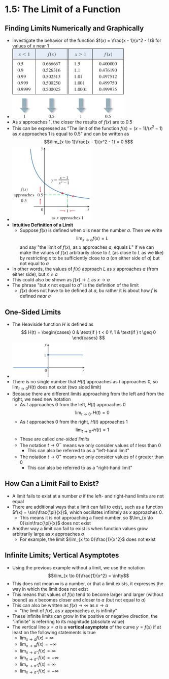 # 1.5: The Limit of a Function

## Finding Limits Numerically and Graphically
- Investigate the behavior of the function $f(x) = \frac{x - 1}{x^2 - 1}$ for values of $x$ near 1
- ![Function Results Approaching from Above and Below 1](figures/figure-1.5-table-1.png)
- As $x$ approaches 1, the closer the results of $f(x)$ are to 0.5
- This can be expressed as "The limit of the function $f(x) = (x - 1)/(x^2 - 1)$ as $x$ approaches 1 is equal to 0.5" and can be written as $$\lim_{x \to 1}\frac{x - 1}{x^2 - 1} = 0.5$$
- ![Graphical representation of function](figures/figure-1.5.1.png)
- **Intuitive Definition of a Limit**
  - Suppose $f(x)$ is defined when $x$ is near the number $a$. Then we write $$\lim_{x \to a}f(x) = L$$ and say "the limit of $f(x)$, as $x$ approaches $a$, equals $L$" if we can make the values of $f(x)$ arbitrarily close to $L$ (as close to $L$ as we like) by restricting $x$ to be sufficiently close to $a$ (on either side of $a$) but not equal to $a$
- In other words, the values of $f(x)$ approach $L$ as $x$ approaches $a$ (from either side), but $x \ne a$
- This could also be shown as $f(x) \to L\text{ as } x \to a$
- The phrase "but $x$ not equal to $a$" is the definition of the limit
  - $f(x)$ does not have to be defined at $a$, bu rather it is about how $f$ is defined *near* $a$

## One-Sided Limits
- The Heaviside function $H$ is defined as 
$$
H(t) = 
\begin{cases}
0 & \text{if } t < 0 \\
1 & \text{if } t \geq 0
\end{cases}
$$
- ![Heaviside function graph](figures/figure-1.5.5.png)
- There is no single number that $H(t)$ approaches as $t$ approaches 0, so $\lim_{t \to 0}H(t)$ does not exist (two sided limit)
- Because there are different limits approaching from the left and from the right, we need new notation
  - As $t$ approaches 0 from the left, $H(t)$ approaches 0 $$\lim_{t \to 0^-}H(t) = 0$$
  - As $t$ approaches 0 from the right, $H(t)$ approaches 1 $$\lim_{t \to 0^+}H(t) = 1$$
  - These are called *one-sided limits*
  - The notation $t \to 0^-$ means we only consider values of $t$ less than 0
    - This can also be referred to as a "left-hand limit"
  - The notation $t \to 0^+$ means we only consider values of $t$ greater than 0
    - This can also be referred to as a "right-hand limit"

## How Can a Limit Fail to Exist?
- A limit fails to exist at a number $a$ if the left- and right-hand limits are not equal
- There are additional ways that a limit can fail to exist, such as a function $f(x) = \sin(\frac{\pi}{x})$, which oscillates infinitely as $x$ approaches 0.
  - This means it is not approaching a fixed number, so $\lim_{x \to 0}\sin\frac{\pi}{x}$ does not exist
- Another way a limit can fail to exist is when function values grow arbitrarily large as $x$ approaches $a$
  - For example, the limit $\lim_{x \to 0}\frac{1}{x^2}$ does not exist

## Infinite Limits; Vertical Asymptotes
- Using the previous example without a limit, we use the notation $$\lim_{x \to 0}\frac{1}{x^2} = \infty$$
- This does not mean $\infty$ is a number, or that a limit exists, it expresses the way in which the limit does not exist
- This means that values of $f(x)$ tend to become larger and larger (without bound) as $x$ becomes closer and closer to $a$ (but not equal to $a$)
- This can also be written as $f(x) \to \infty\text{ as }x \to a$
  - "the limit of $f(x)$, as $x$ approaches $a$, is infinity"
- These infinite limits can grow in the positive or negative direction, the "infinite" is referring to its magnitude (absolute value)
- The vertical line $x = a$ is a **vertical asymptote** of the curve $y = f(x)$ if at least on the following statements is true
  - $\lim_{x \to a}f(x) = \infty$
  - $\lim_{x \to a}f(x) = -\infty$
  - $\lim_{x \to a^-}f(x) = \infty$
  - $\lim_{x \to a^-}f(x) = -\infty$
  - $\lim_{x \to a^+}f(x) = \infty$
  - $\lim_{x \to a^+}f(x) = -\infty$
